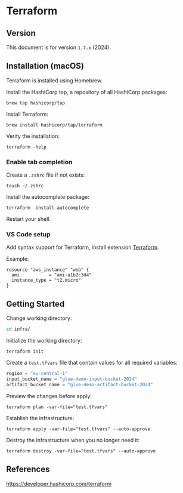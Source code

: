 # Terraform

## Version

This document is for version `1.7.x` (2024).


## Installation (macOS)

Terraform is installed using Homebrew.

Install the HashiCorp tap, a repository of all HashiCorp packages:
```shell
brew tap hashicorp/tap
```

Install Terraform:
```shell
brew install hashicorp/tap/terraform
```

Verify the installation:
```shell
terraform -help
```


### Enable tab completion

Create a `.zshrc` file if not exists:
```shell
touch ~/.zshrc
```

Install the autocomplete package:
```shell
terraform -install-autocomplete
```

Restart your shell.

### VS Code setup

Add syntax support for Terraform, install extension [Terraform](https://marketplace.visualstudio.com/items?itemName=4ops.terraform).


Example:

```hcl
resource "aws_instance" "web" {
  ami           = "ami-a1b2c3d4"
  instance_type = "t2.micro"
}
```


## Getting Started

Change working directory:
```sh
cd infra/
```

Initialize the working directory:
```shell
terraform init
```

Create a `test.tfvars` file that contain values for all required variables:
```tf
region = "eu-central-1"
input_bucket_name = "glue-demo-input-bucket-2024"
artifact_bucket_name = "glue-demo-artifact-bucket-2024"
```

Preview the changes before apply:
```shell
terraform plan -var-file="test.tfvars"
```

Establish the infrastructure:
```shell
terraform apply -var-file="test.tfvars" --auto-approve
```

Destroy the infrastructure when you no longer need it:
```shell
terraform destroy -var-file="test.tfvars" --auto-approve
```

## References

https://developer.hashicorp.com/terraform